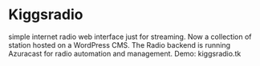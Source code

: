 # Kiggsradio
simple internet radio web interface just for streaming.
Now a collection of station hosted on a WordPress CMS.
The Radio backend is running Azuracast for radio automation and management.
Demo: kiggsradio.tk

